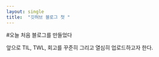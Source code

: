 ```yaml
---
layout: single
title:  "깃허브 블로그 첫 "
---
```


#오늘 처음 블로그를 만들었다

앞으로 TIL, TWL, 회고를 꾸준히 그리고 열심히 업로드하고자 한다.
